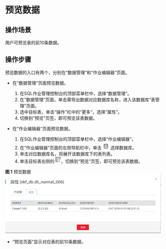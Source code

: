 # 预览数据<a name="dli_01_0007"></a>

## 操作场景<a name="section463470592933"></a>

用户可预览表的前10条数据。

## 操作步骤<a name="section220516431119"></a>

预览数据的入口有两个，分别在“数据管理“和“作业编辑器“页面。

-   在“数据管理“页面预览数据。
    1.  在SQL作业管理控制台的顶部菜单栏中，选择“数据管理“。
    2.  在“数据管理“页面，单击需导出数据对应数据库名称，进入该数据库“表管理”页面。
    3.  选中目标表，单击“操作”栏中的“更多“，选择“属性“。
    4.  切换到“预览”页签，即可预览该表数据。

-   在“作业编辑器“页面预览数据。
    1.  在SQL作业管理控制台的顶部菜单栏中，选择“作业编辑器“。
    2.  在“作业编辑器“页面的左侧导航栏中，单击![](figures/icon-数据库.png)选择数据库。
    3.  单击对应数据库名，将展开该数据库下的表列表。
    4.  单击目标表右侧的![](figures/icon-信息.png)，切换到“预览“页签，即可预览该表数据。


**图 1**  预览数据<a name="fig23697215162410"></a>  
![](figures/预览数据.png "预览数据")

-   “预览页面“显示对应表的前10条数据。

